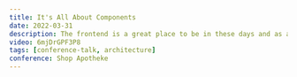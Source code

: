 ```yaml
---
title: It's All About Components
date: 2022-03-31
description: The frontend is a great place to be in these days and as apps get bigger and bigger, components get more difficult to maintain. But are we really building component driven? Do we really know how to take a design and break it down into components? How small do we go? How do we name things? When is it a good time to make a new component or reuse one that is already created? Making these decisions early on is key to great software architecture. If we think before we build, we can build amazing apps that will easily scale.
video: 6mjDrGPF3P8
tags: [conference-talk, architecture]
conference: Shop Apotheke
---
```

